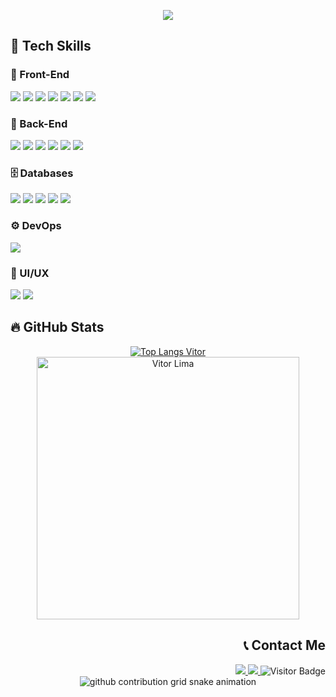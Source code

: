 <p align="center">
  <a href="https://github.com/VitorSLima/readme-typing-svg">
    <img src="https://readme-typing-svg.demolab.com/?lines=Hello!%20I'm%20Vitor%20Lima;Full%20Stack%20Developer;&font=Fira%20Code&center=true&width=600&height=50&color=FFA500&vCenter=true&pause=1000&size=24" />
  </a>
</p>



## 🚀 Tech Skills

<div style="display: inline_block">
  <!-- FRONT END SKILLS -->
  <h3>🎨 Front-End</h3>
  <img src="https://img.shields.io/badge/html5-%23E34F26.svg?style=for-the-badge&logo=html5&logoColor=white">
  <img src="https://img.shields.io/badge/css3-%231572B6.svg?style=for-the-badge&logo=css3&logoColor=white">
  <img src="https://img.shields.io/badge/Sass-CC6699?style=for-the-badge&logo=sass&logoColor=white">
  <img src="https://img.shields.io/badge/Tailwind_CSS-38B2AC?style=for-the-badge&logo=tailwind-css&logoColor=white">
  <img src="https://img.shields.io/badge/React-20232A?style=for-the-badge&logo=react&logoColor=61DAFB">
  <img src="https://img.shields.io/badge/Angular-DD0031?style=for-the-badge&logo=angular&logoColor=white">
  <img src="https://img.shields.io/badge/Next-black?style=for-the-badge&logo=next.js&logoColor=white">

  <!-- BACK END SKILLS -->
  <h3>🧠 Back-End</h3>
  <img src="https://img.shields.io/badge/JavaScript-F7DF1E?style=for-the-badge&logo=javascript&logoColor=black">
  <img src="https://img.shields.io/badge/TypeScript-007ACC?style=for-the-badge&logo=typescript&logoColor=white">
  <img src="https://img.shields.io/badge/Node.js-43853D?style=for-the-badge&logo=node.js&logoColor=white">
  <img src="https://img.shields.io/badge/express.js-%23404d59.svg?style=for-the-badge&logo=express&logoColor=%2361DAFB">
  <img src="https://img.shields.io/badge/adonisjs-%23220052.svg?style=for-the-badge&logo=adonisjs&logoColor=white">
  <img src="https://img.shields.io/badge/nestjs-%23E0234E.svg?style=for-the-badge&logo=nestjs&logoColor=white">

  <!-- DATABASE SKILLS -->
  <h3>🗄️ Databases</h3>
  <img src="https://img.shields.io/badge/MySQL-005C84?style=for-the-badge&logo=mysql&logoColor=white">
  <img src="https://img.shields.io/badge/PostgreSQL-316192?style=for-the-badge&logo=postgresql&logoColor=white">
  <img src="https://img.shields.io/badge/Supabase-181818?style=for-the-badge&logo=supabase&logoColor=white">
  <img src="https://img.shields.io/badge/MongoDB-4EA94B?style=for-the-badge&logo=mongodb&logoColor=white">
  <img src="https://img.shields.io/badge/redis-%23DD0031.svg?&style=for-the-badge&logo=redis&logoColor=white">

  <!-- DEVOPS SKILLS -->
  <h3>⚙️ DevOps</h3>
  <img src="https://img.shields.io/badge/Docker-2496ED?style=for-the-badge&logo=docker&logoColor=white">
  
  <!-- UI/UX SKILLS -->
  <h3>🎨 UI/UX</h3>
  <img src="https://img.shields.io/badge/Figma-F24E1E?style=for-the-badge&logo=figma&logoColor=white">
  <img src="https://img.shields.io/badge/Photoshop-31A8FF?style=for-the-badge&logo=adobe-photoshop&logoColor=white">
</div>



## 🔥 GitHub Stats

<div align="center">
  <a href="https://github.com/VitorSLima/github-readme-stats">
    <img align="center" src="https://github-readme-stats.vercel.app/api/top-langs/?username=VitorSLima&layout=compact&theme=vision-friendly-dark" alt="Top Langs Vitor" />
  </a>
  <a href="https://github-readme-streak-stats.herokuapp.com">
    <img align="center" width="420" src="https://github-readme-streak-stats.herokuapp.com?user=VitorSLima&theme=highcontrast" alt="Vitor Lima" />
  </a>
</div>


<div style="display: inline_block" align="right">
  <h2>📞 Contact Me</h2>
  <a href="https://www.linkedin.com/in/vitors-lima/" target="_blank">
    <img src="https://img.shields.io/badge/-LinkedIn-%230077B5?style=for-the-badge&logo=linkedin&logoColor=white">
  </a>
  <a href="mailto:dev.vitorlima@gmail.com">
    <img src="https://img.shields.io/badge/Gmail-D14836?style=for-the-badge&logo=gmail&logoColor=white">
  </a>
  <img src="https://api.visitorbadge.io/api/VisitorHit?user=VitorSLima&repo=github-visitors-badge&countColor=%237B1E7A" alt="Visitor Badge">
</div>



<!-- Snake Game -->
<div align="center">
  <picture>
    <source media="(prefers-color-scheme: dark)" srcset="https://raw.githubusercontent.com/vitorslima/snk/output/github-contribution-grid-snake-dark.svg" />
    <source media="(prefers-color-scheme: light)" srcset="https://raw.githubusercontent.com/vitorslima/snk/output/github-contribution-grid-snake.svg" />
    <img alt="github contribution grid snake animation" src="https://raw.githubusercontent.com/vitorslima/snk/output/github-contribution-grid-snake.svg" />
  </picture>
</div>





